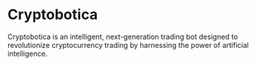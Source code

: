 # Cryptobotica
Cryptobotica is an intelligent, next-generation trading bot designed to revolutionize cryptocurrency trading by harnessing the power of artificial intelligence.
